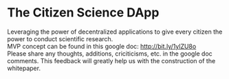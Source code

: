 # The Citizen Science DApp
Leveraging the power of decentralized applications to give every citizen the power to conduct scientific research.
<br>
MVP concept can be found in this google doc: http://bit.ly/1ylZU8o
<br>
Please share any thoughts, additions, criciticisms, etc. in the google doc comments. This feedback will greatly help us with the construction of the whitepaper.
